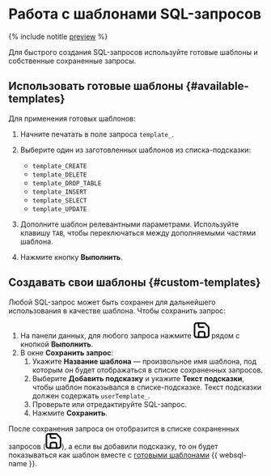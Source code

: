 # Работа с шаблонами SQL-запросов

{% include notitle [preview](../../_includes/note-preview-by-request.md) %}

Для быстрого создания SQL-запросов используйте готовые шаблоны и собственные сохраненные запросы. 

## Использовать готовые шаблоны {#available-templates}

Для применения готовых шаблонов:

1. Начните печатать в поле запроса `template_`. 
1. Выберите один из заготовленных шаблонов из списка-подсказки: 

    * `template_CREATE`
    * `template_DELETE`
    * `template_DROP_TABLE`
    * `template_INSERT`
    * `template_SELECT`
    * `template_UPDATE`

1. Дополните шаблон релевантными параметрами. Используйте клавишу `TAB`, чтобы переключаться между дополняемыми частями шаблона.
1. Нажмите кнопку **Выполнить**.

## Создавать свои шаблоны {#custom-templates}

Любой SQL-запрос может быть сохранен для дальнейшего использования в качестве шаблона. Чтобы сохранить запрос:

1. На панели данных, для любого запроса нажмите ![image](../../_assets/websql/template.svg) рядом с кнопкой **Выполнить**.
1. В окне **Сохранить запрос**: 
    1. Укажите **Название шаблона** — произвольное имя шаблона, под которым он будет отображаться в списке сохраненных запросов.
    1. Выберите **Добавить подсказку** и укажите **Текст подсказки**, чтобы шаблон показывался в списке-подсказке. Текст подсказки должен содержать `userTemplate_`.
    1. Проверьте или отредактируйте SQL-запрос.
    1. Нажмите **Сохранить**.

После сохранения запроса он отобразится в списке сохраненных запросов (![image](../../_assets/websql/template.svg)), а если вы добавили подсказку, то он будет показываться как шаблон вместе с [готовыми шаблонами](#available-templates) {{ websql-name }}.

